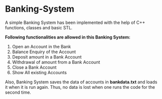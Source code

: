 # Banking-System
A simple Banking System has been implemented with the help of C++ functions, classes and basic STL. 

**Following functionalities are allowed in this Banking System:**
1. Open an Account in the Bank
2. Balance Enquiry of the Account
3. Deposit amount in a Bank Account
4. Withdrawal of amount from a Bank Account
5. Close a Bank Account
6. Show All existing Accounts

Also, Banking System saves the data of accounts in **bankdata.txt** and loads it when it is run again. Thus, no data is lost when one runs the code for the second time. 
